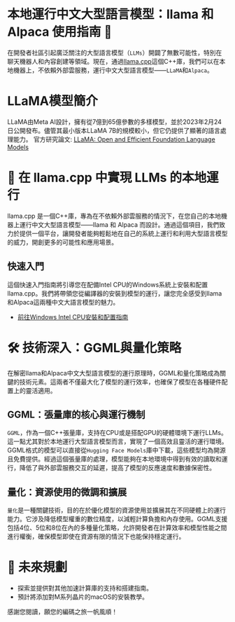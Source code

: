 # 本地運行中文大型語言模型：llama 和 Alpaca 使用指南 📘

在開發者社區引起廣泛關注的大型語言模型（`LLMs`）開闢了無數可能性，特別在聊天機器人和內容創建等領域。現在，通過[llama.cpp](https://github.com/ggerganov/llama.cpp)這個C++庫，我們可以在本地機器上，不依賴外部雲服務，運行中文大型語言模型——`LLaMA`和`Alpaca`。

# LLaMA模型簡介
LLaMA由Meta AI設計，擁有從7億到65億參數的多樣模型，並於2023年2月24日公開發布。儘管其最小版本LLaMA 7B的規模較小，但它仍提供了顯著的語言處理能力。
官方研究論文: [LLaMA: Open and Efficient Foundation Language Models](https://research.facebook.com/publications/llama-open-and-efficient-foundation-language-models/)

# 🚀 在 llama.cpp 中實現 LLMs 的本地運行

llama.cpp 是一個C++庫，專為在不依賴外部雲服務的情況下，在您自己的本地機器上運行中文大型語言模型——llama 和 Alpaca 而設計。通過這個項目，我們致力於提供一個平台，讓開發者能夠輕鬆地在自己的系統上運行和利用大型語言模型的威力，開創更多的可能性和應用場景。

## 快速入門

這個快速入門指南將引導您在配備Intel CPU的Windows系統上安裝和配置llama.cpp。我們將帶領您從編譯器的安裝到模型的運行，讓您完全感受到llama和Alpaca這兩種中文大語言模型的魅力。

- [前往Windows Intel CPU安裝和配置指南](./Windows_Installation/Guide.md)

# 🛠️ 技術深入：GGML與量化策略

在解密llama和Alpaca中文大型語言模型的運行原理時，GGML和量化策略成為關鍵的技術元素。這兩者不僅最大化了模型的運行效率，也確保了模型在各種硬件配置上的靈活適用。

## GGML：張量庫的核心與運行機制
`GGML`，作為一個C++張量庫，支持在CPU或是搭配GPU的硬體環境下運行LLMs。這一點尤其對於本地運行大型語言模型而言，實現了一個高效且靈活的運行環境。GGML格式的模型可以直接從`Hugging Face Models`庫中下載，這些模型均為開源且免費提供。經過這個張量庫的處理，模型能夠在本地環境中得到有效的讀取和運行，降低了與外部雲服務交互的延遲，提高了模型的反應速度和數據保密性。

## 量化：資源使用的微調和擴展
`量化`是一種關鍵技術，目的在於優化模型的資源使用並擴展其在不同硬體上的運行能力。它涉及降低模型權重的數位精度，以減輕計算負擔和內存使用。GGML支援包括4位、5位和8位在內的多種量化策略，允許開發者在計算效率和模型性能之間進行權衡，確保模型即使在資源有限的情況下也能保持穩定運行。

# 🌱 未來規劃

- 探索並提供對其他加速計算庫的支持和搭建指南。
- 預計將添加對M系列晶片的macOS的安裝教學。

感謝您閱讀，願您的編碼之旅一帆風順！
